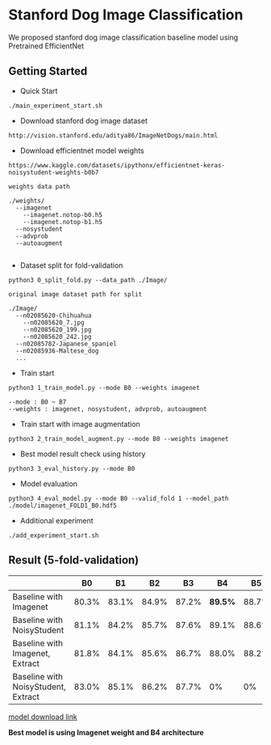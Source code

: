 # Stanford Dog Image Classification

We proposed stanford dog image classification baseline model using Pretrained EfficientNet

## Getting Started
* Quick Start
```  
./main_experiment_start.sh
```
* Download stanford dog image dataset
```
http://vision.stanford.edu/aditya86/ImageNetDogs/main.html
```
* Download efficientnet model weights
```
https://www.kaggle.com/datasets/ipythonx/efficientnet-keras-noisystudent-weights-b0b7

weights data path

./weights/
  --imagenet
    --imagenet.notop-b0.h5
    --imagenet.notop-b1.h5
  --nosystudent
  --advprob
  --autoaugment
  
```
* Dataset split for fold-validation
```
python3 0_split_fold.py --data_path ./Image/

original image dataset path for split

./Image/
  --n02085620-Chihuahua
    --n02085620_7.jpg
    --n02085620_199.jpg
    --n02085620_242.jpg
  --n02085782-Japanese_spaniel
  --n02085936-Maltese_dog
  ... 
```
* Train start
```
python3 1_train_model.py --mode B0 --weights imagenet

--mode : B0 ~ B7
--weights : imagenet, nosystudent, advprob, autoaugment
```
* Train start with image augmentation
```
python3 2_train_model_augment.py --mode B0 --weights imagenet
```
* Best model result check using history
```
python3 3_eval_history.py --mode B0
```
* Model evaluation
```
python3 4_eval_model.py --mode B0 --valid_fold 1 --model_path ./model/imagenet_FOLD1_B0.hdf5
```

* Additional experiment
```
./add_experiment_start.sh
```



## Result (5-fold-validation)
|                                     | B0    | B1    | B2    | B3    | B4        | B5    |
|-------------------------------------|-------|-------|-------|-------|-----------|-------|
| Baseline with Imagenet              | 80.3% | 83.1% | 84.9% | 87.2% | **89.5%** | 88.7% |
| Baseline with NoisyStudent          | 81.1% | 84.2% | 85.7% | 87.6% | 89.1%     | 88.6% |
| Baseline with Imagenet, Extract     | 81.8% | 84.1% | 85.6% | 86.7% | 88.0%     | 88.2% |
| Baseline with NoisyStudent, Extract | 83.0% | 85.1% | 86.2% | 87.7% | 0%        | 0%    |
[model download link](http://naver.me/G0JEYARU)

**Best model is using Imagenet weight and B4 architecture**


